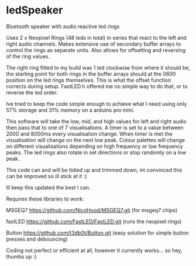 # ledSpeaker
Bluetooth speaker with audio reactive led rings

Uses 2 x Neopixel Rings (48 leds in total) in series that react to the left and right audio channels.
Makes extensive use of secondary buffer arrays to control the rings as separate units. Also allows for offsetting and reversing of the ring values. 

The right ring fitted to my build was 1 led clockwise from where it should be, the starting point for both rings in the buffer arrays should at the 0600 position on the led rings themselves. This is what the offset function corrects during setup. FastLED.h offered me no simple way to do that, or to reverse the led order.

Ive tried to keep the code simple enough to achieve what I need using only 57% storage and 31% memory on a arduino pro mini.

This software will take the low, mid, and high values for left and right audio then pass that to one of 7 visualisations. A timer is set to a value between 2000 and 8000ms every visualisation change. When timer is met the visualisation will change on the next low peak.
Colour palettes will change on different visualisations depending on high frequency or low frequency peaks. The led rings also rotate in set directions or stop randomly on a low peak.

This code can and will be tidied up and trimmed down, im convinced this can be improved so ill stick at it :)

Ill keep this updated the best I can.

Requires these libraries to work:

MSGEQ7 https://github.com/NicoHood/MSGEQ7.git       (for msgeq7 chips)

fastLED https://github.com/FastLED/FastLED.git      (runs the neopixel rings)

Button https://github.com/t3db0t/Button.git         (easy solution for simple button presses and debouncing)

Coding not perfect or efficient at all, however it currently works... so hey, thumbs up :) 
